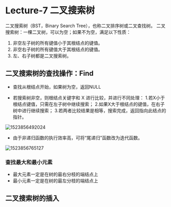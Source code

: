 # Lecture-7 二叉搜索树

二叉搜索树（BST，Binary Search Tree），也称二叉排序树或二叉查找树。
二叉搜索树：一棵二叉树，可以为空；如果不为空，满足以下性质：  
1. 非空左子树的所有键值小于其根结点的键值。  
2. 非空右子树的所有键值大于其根结点的键值。  
3. 左、右子树都是二叉搜索树。  

## 二叉搜索树的查找操作：Find

- 查找从根结点开始，如果树为空，返回NULL

- 若搜索树非空，则根结点关键字和 X 进行比较，并进行不同处理：
    1.若X小于根结点键值，只需在左子树中继续搜索；
    2.如果X大于根结点的键值，在右子树中进行继续搜索；
    3.若两者比较结果是相等，搜索完成，返回指向此结点的指针。


![1523856492024](F:\git_repositories\DataStructure\Lectures\assets\1523856492024.png)

- 由于非递归函数的执行效率高，可将“尾递归”函数改为迭代函数。

![1523856765127](F:\git_repositories\DataStructure\Lectures\assets\1523856765127.png)

### 查找最大和最小元素

- 最大元素一定是在树的最右分枝的端结点上
- 最小元素一定是在树的最左分枝的端结点上



## 二叉搜索树的插入